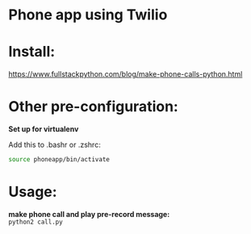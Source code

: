 # Phone app using Twilio

# Install:
https://www.fullstackpython.com/blog/make-phone-calls-python.html

# Other pre-configuration:
**Set up for virtualenv**  

Add this to .bashr or .zshrc:  
```bash
source phoneapp/bin/activate
```

# Usage:

**make phone call and play pre-record message:**  
`python2 call.py`

